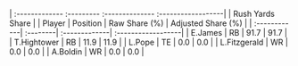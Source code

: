| :------------- :--------- :-------------- :------------------|
|                       Rush Yards Share                       |
| Player       | Position | Raw Share (%) | Adjusted Share (%) |
| :------------| :--------| :-------------| :------------------|
| E.James      | RB       | 91.7          | 91.7               |
| T.Hightower  | RB       | 11.9          | 11.9               |
| L.Pope       | TE       | 0.0           | 0.0                |
| L.Fitzgerald | WR       | 0.0           | 0.0                |
| A.Boldin     | WR       | 0.0           | 0.0                |
